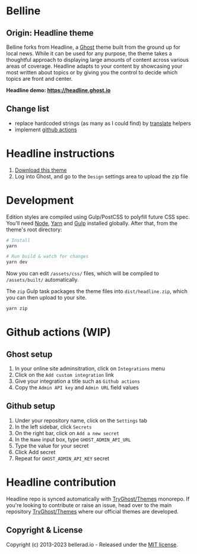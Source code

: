 # Belline

## Origin: Headline theme 
Belline forks from Headline, a [Ghost](https://github.com/TryGhost/Ghost) theme built from the ground up for local news. While it can be used for any purpose, the theme takes a thoughtful approach to displaying large amounts of content across various areas of coverage. Headline adapts to your content by showcasing your most written about topics or by giving you the control to decide which topics are front and center.

**Headline demo: https://headline.ghost.io**

## Change list
- replace hardcoded strings (as many as I could find) by [translate](https://ghost.org/docs/themes/helpers/translate/) helpers
- implement [github actions](#github-actions-wip)

# Headline instructions

1. [Download this theme](https://github.com/TryGhost/Headline/archive/main.zip)
2. Log into Ghost, and go to the `Design` settings area to upload the zip file

# Development

Edition styles are compiled using Gulp/PostCSS to polyfill future CSS spec. You'll need [Node](https://nodejs.org/), [Yarn](https://yarnpkg.com/) and [Gulp](https://gulpjs.com) installed globally. After that, from the theme's root directory:

```bash
# Install
yarn

# Run build & watch for changes
yarn dev
```

Now you can edit `/assets/css/` files, which will be compiled to `/assets/built/` automatically.

The `zip` Gulp task packages the theme files into `dist/headline.zip`, which you can then upload to your site.

```bash
yarn zip
```

# Github actions (WIP)

## Ghost setup

1. In your online site adminsitration, click on `Integrations` menu
2. Click on the `Add custom integration` link
3. Give your integration a title such as `Github actions`
4. Copy the `Admin API key` and `Admin URL` field values 

## Github setup

1. Under your repository name, click on the `Settings` tab
2. In the left sidebar, click `Secrets`
3. On the right bar, click on `Add a new secret`
4. In the `Name` input box, type `GHOST_ADMIN_API_URL`
5. Type the value for your secret
6. Click Add secret
7. Repeat for `GHOST_ADMIN_API_KEY` secret

# Headline contribution

Headline repo is synced automatically with [TryGhost/Themes](https://github.com/TryGhost/Themes) monorepo. If you're looking to contribute or raise an issue, head over to the main repository [TryGhost/Themes](https://github.com/TryGhost/Themes) where our official themes are developed.

## Copyright & License

Copyright (c) 2013-2023 bellerad.io - Released under the [MIT license](LICENSE).
